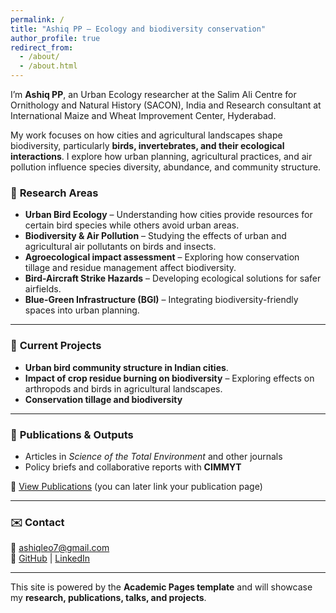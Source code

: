 ```yaml
---
permalink: /
title: "Ashiq PP – Ecology and biodiversity conservation"
author_profile: true
redirect_from: 
  - /about/
  - /about.html
---
```


I’m **Ashiq PP**, an Urban Ecology researcher at the Salim Ali Centre for Ornithology and Natural History (SACON), India and Research consultant at International Maize and Wheat Improvement Center, Hyderabad.

My work focuses on how cities and agricultural landscapes shape biodiversity, particularly **birds, invertebrates, and their ecological interactions**. I explore how urban planning, agricultural practices, and air pollution influence species diversity, abundance, and community structure.  

### 🔬 **Research Areas**
- **Urban Bird Ecology** – Understanding how cities provide resources for certain bird species while others avoid urban areas.  
- **Biodiversity & Air Pollution** – Studying the effects of urban and agricultural air pollutants on birds and insects.  
- **Agroecological impact assessment** – Exploring how conservation tillage and residue management affect biodiversity.  
- **Bird-Aircraft Strike Hazards** – Developing ecological solutions for safer airfields.  
- **Blue-Green Infrastructure (BGI)** – Integrating biodiversity-friendly spaces into urban planning.  

---

### 📌 **Current Projects**
- **Urban bird community structure in Indian cities**.  
- **Impact of crop residue burning on biodiversity** – Exploring effects on arthropods and birds in agricultural landscapes.  
- **Conservation tillage and biodiversity**  

---

### 📄 **Publications & Outputs**
- Articles in *Science of the Total Environment* and other journals  
- Policy briefs and collaborative reports with **CIMMYT**  

🔗 [View Publications](#) (you can later link your publication page)

---

### ✉️ **Contact**
📧 ashiqleo7@gmail.com  
🔗 [GitHub](https://github.com/ashiqleo) | [LinkedIn](https://www.linkedin.com/in/ashiq-parambil-peedika-1374651b7/)

---

This site is powered by the **Academic Pages template** and will showcase my **research, publications, talks, and projects**.
